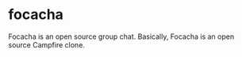 # focacha

Focacha is an open source group chat. Basically, Focacha is an open source Campfire clone.

